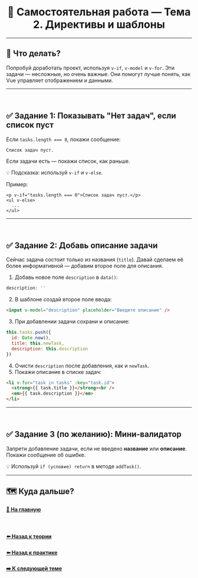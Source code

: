 <h1 align=center> 🧠 Самостоятельная работа — Тема 2. Директивы и шаблоны </h1>

---

## 📍 Что делать?

Попробуй доработать проект, используя `v-if`, `v-model` и `v-for`. Эти задачи — несложные, но очень важные. Они помогут лучше понять, как Vue управляет отображением и данными.

---
<br>

## ✅ Задание 1: Показывать "Нет задач", если список пуст

Если `tasks.length === 0`, покажи сообщение:

```Список задач пуст.```

Если задачи есть — покажи список, как раньше.

💡 Подсказка: используй `v-if` и `v-else`.

Пример:

```vue
<p v-if="tasks.length === 0">Список задач пуст.</p>
<ul v-else>
  ...
</ul>
```

---
<br>

## ✅ Задание 2: Добавь описание задачи

Сейчас задача состоит только из названия (`title`). Давай сделаем её более информативной — добавим второе поле для описания.

1. Добавь новое поле `description` в `data()`:

```js
description: ''
```

2. В шаблоне создай второе поле ввода:

```html
<input v-model="description" placeholder="Введите описание" />
```

3. При добавлении задачи сохрани и описание:

```js
this.tasks.push({
  id: Date.now(),
  title: this.newTask,
  description: this.description
})
```

4. Очисти `description` после добавления, как и `newTask`.
5. Покажи описание в списке задач:

```html
<li v-for="task in tasks" :key="task.id">
  <strong>{{ task.title }}</strong><br />
  <em>{{ task.description }}</em>
</li>
```

---
<br>

## ✅ Задание 3 (по желанию): Мини-валидатор

Запрети добавление задачи, если не введено **название** или **описание**. Покажи сообщение об ошибке.

💡 Используй `if (условие) return` в методе `addTask()`.

---

## 🗺️ Куда дальше?

#### [🏡 На главную](../README.md)
<br>

#### [⬅️ Назад к теории](./THEORY.md)
#### [⬅️ Назад к практике](./PRACTICE.md)
#### [➡️ К следующей теме](../03-computed-watch/THEORY.md)